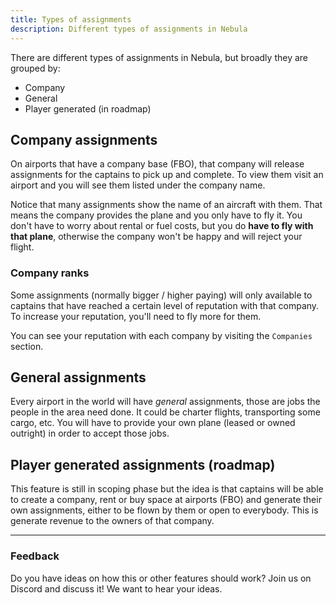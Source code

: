 ```yaml
---
title: Types of assignments
description: Different types of assignments in Nebula
---
```


There are different types of assignments in Nebula, but broadly they are grouped by:

- Company
- General
- Player generated (in roadmap)

## Company assignments

On airports that have a company base (FBO), that company will release assignments for the captains to pick up and complete. To view them visit an airport and you will see them listed under the company name.

Notice that many assignments show the name of an aircraft with them. That means the company provides the plane and you only have to fly it. You don't have to worry about rental or fuel costs, but you do **have to fly with that plane**, otherwise the company won't be happy and will reject your flight.

### Company ranks

Some assignments (normally bigger / higher paying) will only available to captains that have reached a certain level of reputation with that company. To increase your reputation, you'll need to fly more for them.

You can see your reputation with each company by visiting the `Companies` section.

## General assignments

Every airport in the world will have _general_ assignments, those are jobs the people in the area need done. It could be charter flights, transporting some cargo, etc. You will have to provide your own plane (leased or owned outright) in order to accept those jobs.

## Player generated assignments (roadmap)

This feature is still in scoping phase but the idea is that captains will be able to create a company, rent or buy space at airports (FBO) and generate their own assignments, either to be flown by them or open to everybody. This is generate revenue to the owners of that company.

---

### Feedback

Do you have ideas on how this or other features should work? Join us on Discord and discuss it! We want to hear your ideas.
